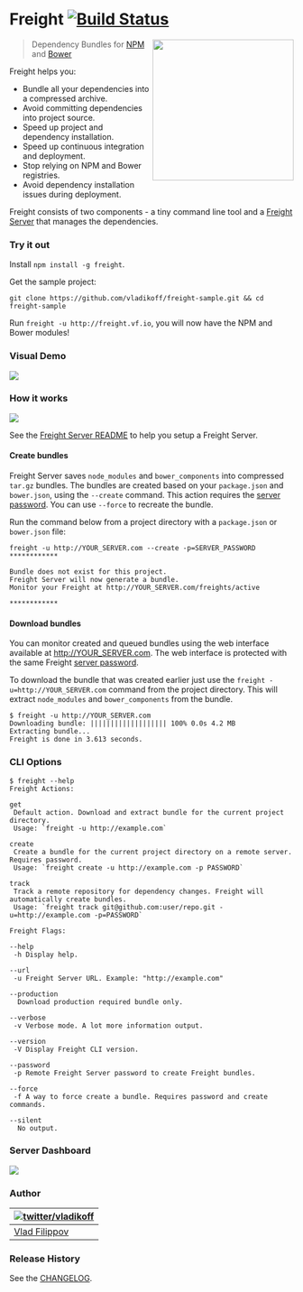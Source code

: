 # Freight [![Build Status](https://travis-ci.org/vladikoff/freight.svg?branch=master)](https://travis-ci.org/vladikoff/freight)

<img align="right" src="http://v14d.com/freight/freight-logo.png" height="250" />

> Dependency Bundles for [NPM](https://www.npmjs.org/) and [Bower](http://bower.io/)

Freight helps you:
* Bundle all your dependencies into a compressed archive.
* Avoid committing dependencies into project source.
* Speed up project and dependency installation.
* Speed up continuous integration and deployment.
* Stop relying on NPM and Bower registries.
* Avoid dependency installation issues during deployment.

Freight consists of two components - a tiny command line tool
 and a [Freight Server](https://github.com/vladikoff/freight-server) that manages the dependencies.

### Try it out

Install `npm install -g freight`.

Get the sample project:

`git clone https://github.com/vladikoff/freight-sample.git && cd freight-sample`

Run `freight -u http://freight.vf.io`, you will now have the NPM and Bower modules!

### Visual Demo

![](http://v14d.com/freight/demo.gif)

### How it works

![](http://v14d.com/freight/how-it-works.jpg)

See the [Freight Server README](https://github.com/vladikoff/freight-server) to help you setup a Freight Server. 

#### Create bundles
Freight Server saves `node_modules` and `bower_components` into compressed `tar.gz` bundles.
The bundles are created based on your `package.json` and `bower.json`, using the `--create` command. This action requires
the [server password](https://github.com/vladikoff/freight-server/blob/master/README.md#configure). You can use `--force` to
recreate the bundle.

Run the command below from a project directory with a `package.json` or `bower.json` file:
```
freight -u http://YOUR_SERVER.com --create -p=SERVER_PASSWORD
************

Bundle does not exist for this project.
Freight Server will now generate a bundle.
Monitor your Freight at http://YOUR_SERVER.com/freights/active

************
```

#### Download bundles 
You can monitor created and queued bundles using the web interface available at http://YOUR_SERVER.com. The web interface is
protected with the same Freight [server password](https://github.com/vladikoff/freight-server/blob/master/README.md#configure). 

To download the bundle that was created earlier just use the `freight -u=http://YOUR_SERVER.com` command from the project directory. This will extract `node_modules` and `bower_components` from the bundle.
```
$ freight -u http://YOUR_SERVER.com
Downloading bundle: ||||||||||||||||||| 100% 0.0s 4.2 MB
Extracting bundle...
Freight is done in 3.613 seconds.
```

### CLI Options
```
$ freight --help
Freight Actions:

get
 Default action. Download and extract bundle for the current project directory. 
 Usage: `freight -u http://example.com`

create
 Create a bundle for the current project directory on a remote server. Requires password. 
 Usage: `freight create -u http://example.com -p PASSWORD`

track
 Track a remote repository for dependency changes. Freight will automatically create bundles. 
 Usage: `freight track git@github.com:user/repo.git -u=http://example.com -p=PASSWORD`

Freight Flags:

--help
 -h Display help.

--url
 -u Freight Server URL. Example: "http://example.com"

--production
  Download production required bundle only.

--verbose
 -v Verbose mode. A lot more information output.

--version
 -V Display Freight CLI version.

--password
 -p Remote Freight Server password to create Freight bundles.

--force
 -f A way to force create a bundle. Requires password and create commands.

--silent
  No output.

```

### Server Dashboard

![](http://v14d.com/freight/freight-server-view.jpg)

### Author

| [![twitter/vladikoff](https://avatars3.githubusercontent.com/u/128755?s=70)](https://twitter.com/vladikoff "Follow @vladikoff on Twitter") |
|---|
| [Vlad Filippov](http://vf.io/) |


### Release History
See the [CHANGELOG](CHANGELOG).
